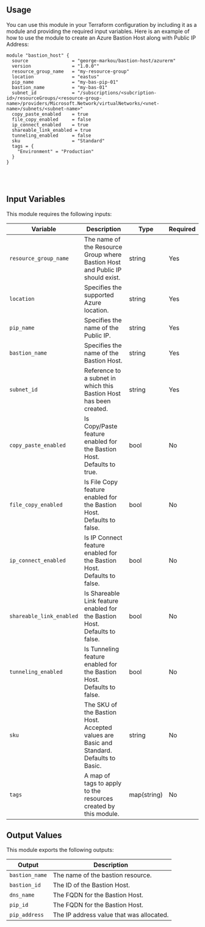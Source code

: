 <h2>Usage</h2>
You can use this module in your Terraform configuration by including it as a module and providing the required input variables. Here is an example of how to use the module to create an Azure Bastion Host along with Public IP Address:

```hcl
module "bastion_host" {
  source                = "george-markou/bastion-host/azurerm"
  version               = "1.0.0""
  resource_group_name   = "my-resource-group"
  location              = "eastus"
  pip_name              = "my-bas-pip-01"
  bastion_name          = "my-bas-01"
  subnet_id             = "/subscriptions/<subcription-id>/resourceGroups/<resource-group-name>/providers/Microsoft.Network/virtualNetworks/<vnet-name>/subnets/<subnet-name>"
  copy_paste_enabled    = true
  file_copy_enabled     = false
  ip_connect_enabled    = true
  shareable_link_enabled = true
  tunneling_enabled     = false
  sku                   = "Standard"
  tags = {
    "Environment" = "Production"
  }
}
```
<br></br>
<h2>Input Variables</h2>
This module requires the following inputs:

|Variable |	Description| Type|	Required|
|---|---|---|---|
|`resource_group_name`|	The name of the Resource Group where Bastion Host and Public IP should exist.|	string|	Yes|
|`location`|	Specifies the supported Azure location.|	string|	Yes|
|`pip_name`|	Specifies the name of the Public IP.|	string|	Yes|
|`bastion_name`|	Specifies the name of the Bastion Host.|	string|	Yes|
| `subnet_id`| Reference to a subnet in which this Bastion Host has been created. | string| Yes|
| `copy_paste_enabled`| Is Copy/Paste feature enabled for the Bastion Host. Defaults to true.| bool| No|
| `file_copy_enabled`| Is File Copy feature enabled for the Bastion Host. Defaults to false.| bool| No|
| `ip_connect_enabled`|Is IP Connect feature enabled for the Bastion Host. Defaults to false.| bool| No|
| `shareable_link_enabled`|Is Shareable Link feature enabled for the Bastion Host. Defaults to false.| bool| No|
| `tunneling_enabled`|Is Tunneling feature enabled for the Bastion Host. Defaults to false.| bool| No|
| `sku`| The SKU of the Bastion Host. Accepted values are Basic and Standard. Defaults to Basic. | string| No|
|`tags`|	A map of tags to apply to the resources created by this module.|	map(string)|	No|

<h2>Output Values</h2>
This module exports the following outputs:

|Output|	Description|
|---|---|
|`bastion_name`|	The name of the bastion resource.|
|`bastion_id`|	The ID of the Bastion Host.|
|`dns_name`|	The FQDN for the Bastion Host.|
|`pip_id`|	The FQDN for the Bastion Host.|
|`pip_address`|	The IP address value that was allocated.|
